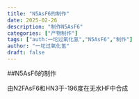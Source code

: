 ```yaml
---
title: "N5AsF6的制作"
date: 2025-02-26
description: "制作N5AsF6"
categories: ["产物制作"]
tags: ["auth:一坨过氧化氢","N5AsF6","制作"]
author: "一坨过氧化氢"
draft: false
---
```


##N5AsF6的制作

由N2FAsF6和HN3于-196度在无水HF中合成

<!--


支持 Markdown 格式，语法请参考：https://markdown.com.cn/basic-syntax/

注意：每段间应该空一行，例如

✅正确示例：

## 标题

第一行

第二行

❌错误示例：

## 标题
第一行
第二行
-->